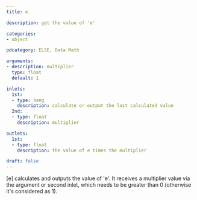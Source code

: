 ```yaml
---
title: e

description: get the value of 'e'

categories:
- object

pdcategory: ELSE, Data Math

arguments:
- description: multiplier
  type: float
  default: 1

inlets:
  1st:
  - type: bang
    description: calculate or output the last calculated value
  2nd:
  - type: float
    description: multiplier

outlets:
  1st:
  - type: float
    description: the value of e times the multiplier

draft: false
---
```


[e] calculates and outputs the value of 'e'. It receives a multiplier value via the argument or second inlet, which needs to be greater than 0 (otherwise it's considered as 1).

